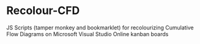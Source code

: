 # Recolour-CFD
JS Scripts (tamper monkey and bookmarklet) for recolourizing Cumulative Flow Diagrams on Microsoft Visual Studio Online kanban boards

